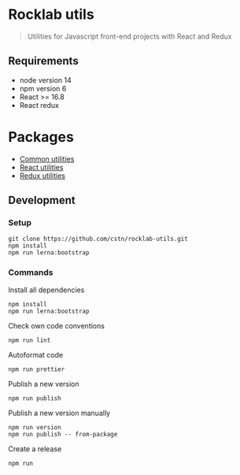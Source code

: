 # Rocklab utils

> Utilities for Javascript front-end projects with React and Redux

## Requirements

- node version 14
- npm version 6
- React >= 16.8
- React redux

# Packages

- [Common utilities](./packages/common-utils/README.md)
- [React utilities](./packages/react-utils/README.md)
- [Redux utilities](./packages/redux-utils/README.md)

## Development

### Setup

```shell script
git clone https://github.com/cstn/rocklab-utils.git
npm install
npm run lerna:bootstrap
```

### Commands

Install all dependencies

```shell script
npm install
npm run lerna:bootstrap
```

Check own code conventions

```shell script
npm run lint
```

Autoformat code

```shell script
npm run prettier
```

Publish a new version

```shell script
npm run publish
```

Publish a new version manually

```shell script
npm run version
npm run publish -- from-package
```

Create a release

```shell script
npm run
